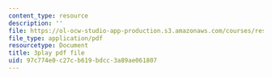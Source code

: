 ```yaml
---
content_type: resource
description: ''
file: https://ol-ocw-studio-app-production.s3.amazonaws.com/courses/res-3-004-visualizing-materials-science-fall-2017/97c774e0c27cb619bdcc3a89ae061807_zH76mIS0ARs.pdf
file_type: application/pdf
resourcetype: Document
title: 3play pdf file
uid: 97c774e0-c27c-b619-bdcc-3a89ae061807
---
```

